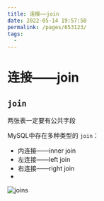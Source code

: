 ```yaml
---
title: 连接——join
date: 2022-05-14 19:57:50
permalink: /pages/653123/
tags:
  - 
---
```



# 连接——join

## `join`

两张表一定要有公共字段

MySQL中存在多种类型的 `join`：

- 内连接——inner join
- 左连接——left join
- 右连接——right join
- 

![joins](http://i.stack.imgur.com/3bs7C.png)



